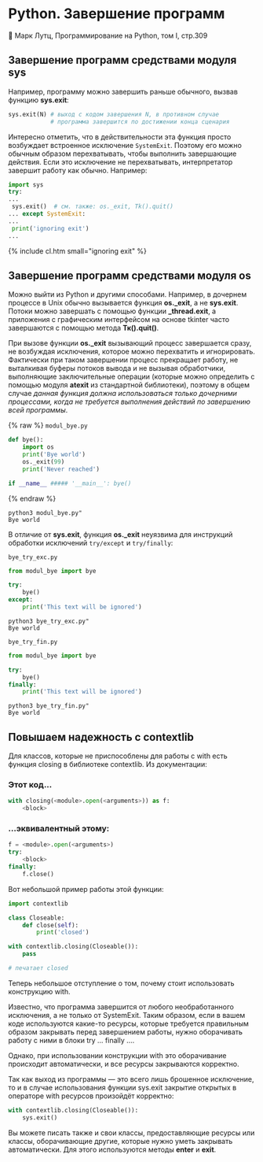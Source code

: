 # Python. Завершение программ

:book: Марк Лутц, Программирование на Python, том I, стр.309

## Завершение программ средствами модуля sys

Например, программу можно завершить раньше обычного, вызвав функцию **sys.exit**:

```python
sys.exit(N) # выход с кодом завершения N, в противном случае
            # программа завершится по достижении конца сценария
```

Интересно отметить, что в действительности эта функция просто возбуждает встроенное исключение `SystemExit`. Поэтому его можно обычным образом перехватывать, чтобы выполнить завершающие действия. Если это исключение не перехватывать, интерпретатор завершит работу как обычно. Например:


```python
import sys
try:
...
 sys.exit()  # см. также: os._exit, Tk().quit()
... except SystemExit:
...
 print('ignoring exit')
...
```
{% include cl.htm small="ignoring exit" %}



## Завершение программ средствами модуля os

Можно выйти из Python и другими способами. Например, в дочернем процессе в Unix обычно вызывается функция **os.\_exit**, а не **sys.exit**. Потоки можно завершать с помощью функции **\_thread.exit**, а приложения с графическим интерфейсом на основе tkinter часто завершаются с помощью метода **Тк().quit()**.

При вызове функции **os.\_exit** вызывающий процесс завершается сразу, не возбуждая исключения, которое можно перехватить и игнорировать. Фактически при таком завершении процесс прекращает работу, не выталкивая буферы потоков вывода и не вызывая обработчики, выполняющие заключительные операции (которые можно определить с помощью модуля **atexit** из стандартной библиотеки), поэтому в общем случае _данная функция должна использоваться только дочерними процессами, когда не требуется выполнения действий по завершению всей программы_.

{% raw %}
`modul_bye.py`
```python
def bye():
    import os
    print('Bye world')
    os._exit(99)
    print('Never reached')

if __name__ ##### '__main__': bye()
```
{% endraw %}


```
python3 modul_bye.py" 
Bye world
```



В отличие от **sys.exit**, функция **os.\_exit** неуязвима для инструкций обработки исключений `try/except` и `try/finally`:

`bye_try_exc.py`
```python
from modul_bye import bye

try:
    bye()
except:
    print('This text will be ignored')
```


```
python3 bye_try_exc.py" 
Bye world
```


`bye_try_fin.py`
```python
from modul_bye import bye

try:
    bye()
finally:
    print('This text will be ignored')
```


```
python3 bye_try_fin.py" 
Bye world
```



## Повышаем надежность с contextlib

Для классов, которые не приспособлены для работы с with есть функция closing в библиотеке contextlib. Из документации:

### Этот код...

```python
with closing(<module>.open(<arguments>)) as f:
    <block>
```

### ...эквивалентный этому:

```python
f = <module>.open(<arguments>)
try:
    <block>
finally:
    f.close()
```

Вот небольшой пример работы этой функции:

```python
import contextlib

class Closeable:
    def close(self):
        print('closed')

with contextlib.closing(Closeable()):
    pass

# печатает closed
```

Теперь небольшое отступление о том, почему стоит использовать конструкцию with.

Известно, что программа завершится от любого необработанного исключения, а не только от SystemExit. Таким образом, если в вашем коде используются какие-то ресурсы, которые требуется правильным образом закрывать перед завершением работы, нужно оборачивать работу с ними в блоки try ... finally ....

Однако, при использовании конструкции with это оборачивание происходит автоматически, и все ресурсы закрываются корректно.

Так как выход из программы — это всего лишь брошенное исключение, то и в случае использования функции sys.exit закрытие открытых в операторе with ресурсов произойдёт корректно:

```python
with contextlib.closing(Closeable()):
    sys.exit()
```

Вы можете писать также и свои классы, предоставляющие ресурсы или классы, оборачивающие другие, которые нужно уметь закрывать автоматически. Для этого используются методы __enter__ и __exit__.
